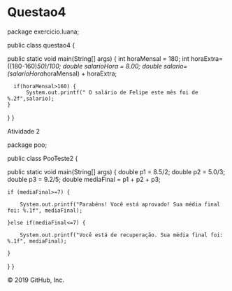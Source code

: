 # Questao4

package exercicio.luana;

public class questao4 {

public static void main(String[] args) {
	int horaMensal = 180;
	int horaExtra= ((180-160)*50)/100;
	double salarioHora = 8.00;
	double salario= (salarioHora*horaMensal) + horaExtra;
	
      if(horaMensal>160) {
	      System.out.printf(" O salário de Felipe este mês foi de %.2f",salario);
    }
  }
}

Atividade 2

package poo;

public class PooTeste2 {

public static void main(String[] args) {
	double p1 = 8.5/2;
	double p2 = 5.0/3;
	double p3 = 9.2/5;
	double mediaFinal = p1 + p2 + p3;
	
	if (mediaFinal>=7) {
		
		System.out.printf("Parabéns! Você está aprovado! Sua média final foi: %.1f", mediaFinal);
		
	}else if(mediaFinal<=7) {
		
		System.out.printf("Você está de recuperação. Sua média final foi: %.1f", mediaFinal);
		
	}
}
}

© 2019 GitHub, Inc.
